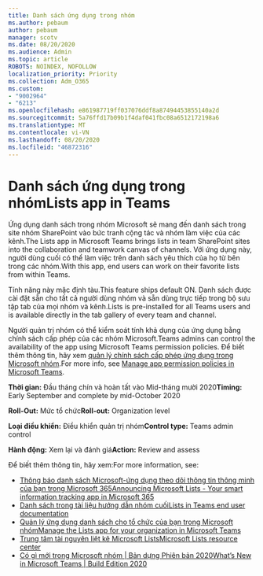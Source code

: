 ```yaml
---
title: Danh sách ứng dụng trong nhóm
ms.author: pebaum
author: pebaum
manager: scotv
ms.date: 08/20/2020
ms.audience: Admin
ms.topic: article
ROBOTS: NOINDEX, NOFOLLOW
localization_priority: Priority
ms.collection: Adm_O365
ms.custom:
- "9002964"
- "6213"
ms.openlocfilehash: e861987719ff037076ddf8a87494453855140a2d
ms.sourcegitcommit: 5a76ffd17b09b1f4daf041fbc08a6512172198a6
ms.translationtype: MT
ms.contentlocale: vi-VN
ms.lasthandoff: 08/20/2020
ms.locfileid: "46872316"
---
```

# <a name="lists-app-in-teams"></a><span data-ttu-id="fa1b6-102">Danh sách ứng dụng trong nhóm</span><span class="sxs-lookup"><span data-stu-id="fa1b6-102">Lists app in Teams</span></span>

<span data-ttu-id="fa1b6-103">Ứng dụng danh sách trong nhóm Microsoft sẽ mang đến danh sách trong site nhóm SharePoint vào bức tranh cộng tác và nhóm làm việc của các kênh.</span><span class="sxs-lookup"><span data-stu-id="fa1b6-103">The Lists app in Microsoft Teams brings lists in team SharePoint sites into the collaboration and teamwork canvas of channels.</span></span> <span data-ttu-id="fa1b6-104">Với ứng dụng này, người dùng cuối có thể làm việc trên danh sách yêu thích của họ từ bên trong các nhóm.</span><span class="sxs-lookup"><span data-stu-id="fa1b6-104">With this app, end users can work on their favorite lists from within Teams.</span></span>  

<span data-ttu-id="fa1b6-105">Tính năng này mặc định tàu.</span><span class="sxs-lookup"><span data-stu-id="fa1b6-105">This feature ships default ON.</span></span> <span data-ttu-id="fa1b6-106">Danh sách được cài đặt sẵn cho tất cả người dùng nhóm và sẵn dùng trực tiếp trong bộ sưu tập tab của mọi nhóm và kênh.</span><span class="sxs-lookup"><span data-stu-id="fa1b6-106">Lists is pre-installed for all Teams users and is available directly in the tab gallery of every team and channel.</span></span>  

<span data-ttu-id="fa1b6-107">Người quản trị nhóm có thể kiểm soát tính khả dụng của ứng dụng bằng chính sách cấp phép của các nhóm Microsoft.</span><span class="sxs-lookup"><span data-stu-id="fa1b6-107">Teams admins can control the availability of the app using Microsoft Teams permission policies.</span></span> <span data-ttu-id="fa1b6-108">Để biết thêm thông tin, hãy xem [quản lý chính sách cấp phép ứng dụng trong Microsoft nhóm](https://docs.microsoft.com/microsoftteams/teams-app-permission-policies).</span><span class="sxs-lookup"><span data-stu-id="fa1b6-108">For more info, see [Manage app permission policies in Microsoft Teams](https://docs.microsoft.com/microsoftteams/teams-app-permission-policies).</span></span>

<span data-ttu-id="fa1b6-109">**Thời gian:** Đầu tháng chín và hoàn tất vào Mid-tháng mười 2020</span><span class="sxs-lookup"><span data-stu-id="fa1b6-109">**Timing:** Early September and complete by mid-October 2020</span></span>  

<span data-ttu-id="fa1b6-110">**Roll-Out:** Mức tổ chức</span><span class="sxs-lookup"><span data-stu-id="fa1b6-110">**Roll-out:** Organization level</span></span>  

<span data-ttu-id="fa1b6-111">**Loại điều khiển:**  Điều khiển quản trị nhóm</span><span class="sxs-lookup"><span data-stu-id="fa1b6-111">**Control type:**  Teams admin control</span></span>  

<span data-ttu-id="fa1b6-112">**Hành động:**  Xem lại và đánh giá</span><span class="sxs-lookup"><span data-stu-id="fa1b6-112">**Action:**  Review and assess</span></span>

<span data-ttu-id="fa1b6-113">Để biết thêm thông tin, hãy xem:</span><span class="sxs-lookup"><span data-stu-id="fa1b6-113">For more information, see:</span></span> 

- [<span data-ttu-id="fa1b6-114">Thông báo danh sách Microsoft-ứng dụng theo dõi thông tin thông minh của bạn trong Microsoft 365</span><span class="sxs-lookup"><span data-stu-id="fa1b6-114">Announcing Microsoft Lists - Your smart information tracking app in Microsoft 365</span></span>](https://techcommunity.microsoft.com/t5/microsoft-365-blog/announcing-microsoft-lists-your-smart-information-tracking-app/ba-p/1372233)
- [<span data-ttu-id="fa1b6-115">Danh sách trong tài liệu hướng dẫn nhóm cuối</span><span class="sxs-lookup"><span data-stu-id="fa1b6-115">Lists in Teams end user documentation</span></span>](https://support.microsoft.com/office/get-started-with-lists-in-microsoft-taeams-c971e46b-b36c-491b-9c35-efeddd0297db)
- [<span data-ttu-id="fa1b6-116">Quản lý ứng dụng danh sách cho tổ chức của bạn trong Microsoft nhóm</span><span class="sxs-lookup"><span data-stu-id="fa1b6-116">Manage the Lists app for your organization in Microsoft Teams</span></span>](https://docs.microsoft.com/microsoftteams/manage-lists-app)
- [<span data-ttu-id="fa1b6-117">Trung tâm tài nguyên liệt kê Microsoft Lists</span><span class="sxs-lookup"><span data-stu-id="fa1b6-117">Microsoft Lists resource center</span></span>](https://aka.ms/MSLists)
- [<span data-ttu-id="fa1b6-118">Có gì mới trong Microsoft nhóm | Bản dựng Phiên bản 2020</span><span class="sxs-lookup"><span data-stu-id="fa1b6-118">What’s New in Microsoft Teams | Build Edition 2020</span></span>](https://techcommunity.microsoft.com/t5/microsoft-teams-blog/what-s-new-in-microsoft-teams-build-edition-2020/ba-p/1394224)